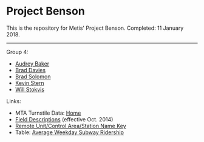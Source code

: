# Project Benson

This is the repository for Metis' Project Benson.  Completed: 11 January 2018.

----

Group 4:
- [Audrey Baker](https://github.com/audreyebaker)
- [Brad Davies](https://github.com/bhdavie)
- [Brad Solomon](https://github.com/bsolomon1124)
- [Kevin Stern](https://github.com/kstern31)
- [Will Stokvis](https://github.com/stokvis4)


Links:
- MTA Turnstile Data: [Home](http://web.mta.info/developers/turnstile.html)
- [Field Descriptions](http://web.mta.info/developers/resources/nyct/turnstile/ts_Field_Description.txt) (effective Oct. 2014)
- [Remote Unit/Control Area/Station Name Key](http://web.mta.info/developers/resources/nyct/turnstile/Remote-Booth-Station.xls)
- Table: [Average Weekday Subway Ridership](http://web.mta.info/nyct/facts/ridership/ridership_sub.htm)
